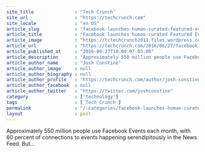 ```yaml
---
site_title               : "Tech Crunch"
site_url                 : "https://techcrunch.com"
site_locale              : "en_US"
article_slug             : "facebook-launches-human-curated-featured-events-list"
article_title            : "Facebook launches human-curated Featured Events list"
article_image            : "https://tctechcrunch2011.files.wordpress.com/2016/06/facebook-poke-costume.png?w=764&h=400&crop=1"
article_url              : "https://techcrunch.com/2016/06/27/facebook-launches-human-curated-featured-events-list/"
article_published_at     : "2016-06-27T10:00:07-03:00"
article_description      : "Approximately 550 million people use Facebook Events each month, with 60 percent of connections to events happening serendipitously in the News Feed. But..."
article_author_name      : "Josh Constine"
article_author_image     : null
article_author_biography : null
article_author_profile   : "https://techcrunch.com/author/josh-constine/"
article_author_facebook  : null
article_author_twitter   : "https://twitter.com/joshconstine"
category                 : ['technology']
tags                     : ['Tech Crunch']
permalink                : "/:categories/facebook-launches-human-curated-featured-events-list/"
layout                   : post
---
```


Approximately 550 million people use Facebook Events each month, with 60 percent of connections to events happening serendipitously in the News Feed. But...
